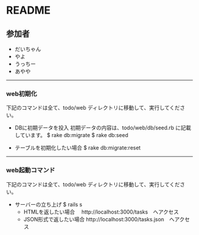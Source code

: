 # README

## 参加者

* だいちゃん
* やよ
* うっちー
* あやや

----------------
### web初期化
  下記のコマンドは全て、todo/web ディレクトリに移動して、実行してください。

  * DBに初期データを投入
      初期データの内容は、todo/web/db/seed.rb に記載しています。
    $ rake db:migrate
    $ rake db:seed

  * テーブルを初期化したい場合
    $ rake db:migrate:reset
-----------------
### web起動コマンド
  下記のコマンドは全て、todo/web ディレクトリに移動して、実行してください。

  * サーバーの立ち上げ
    $ rails s
    * HTMLを返したい場合
    　http://localhost:3000/tasks　へアクセス
    * JSON形式で返したい場合
      http://localhost:3000/tasks.json　へアクセス
